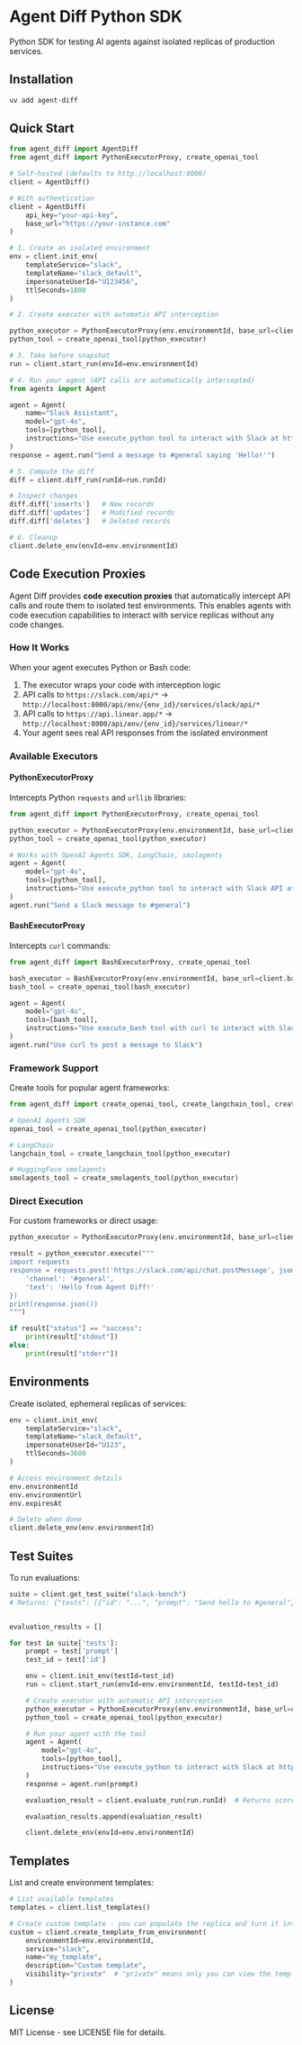# Agent Diff Python SDK

Python SDK for testing AI agents against isolated replicas of production services.

## Installation

```bash
uv add agent-diff
```

## Quick Start

```python
from agent_diff import AgentDiff
from agent_diff import PythonExecutorProxy, create_openai_tool

# Self-hosted (defaults to http://localhost:8000)
client = AgentDiff()

# With authentication 
client = AgentDiff(
    api_key="your-api-key",
    base_url="https://your-instance.com"
)

# 1. Create an isolated environment
env = client.init_env(
    templateService="slack",
    templateName="slack_default",
    impersonateUserId="U123456",
    ttlSeconds=1800
)

# 2. Create executor with automatic API interception

python_executor = PythonExecutorProxy(env.environmentId, base_url=client.base_url)
python_tool = create_openai_tool(python_executor)

# 3. Take before snapshot
run = client.start_run(envId=env.environmentId)

# 4. Run your agent (API calls are automatically intercepted)
from agents import Agent

agent = Agent(
    name="Slack Assistant",
    model="gpt-4o",
    tools=[python_tool],
    instructions="Use execute_python tool to interact with Slack at https://slack.com/api/*. Authentication is automatic."
)
response = agent.run("Send a message to #general saying 'Hello!'")

# 5. Compute the diff
diff = client.diff_run(runId=run.runId)

# Inspect changes
diff.diff['inserts']   # New records
diff.diff['updates']   # Modified records
diff.diff['deletes']   # Deleted records

# 6. Cleanup
client.delete_env(envId=env.environmentId)
```

## Code Execution Proxies

Agent Diff provides **code execution proxies** that automatically intercept API calls and route them to isolated test environments. This enables agents with code execution capabilities to interact with service replicas without any code changes.

### How It Works

When your agent executes Python or Bash code:
1. The executor wraps your code with interception logic
2. API calls to `https://slack.com/api/*` → `http://localhost:8000/api/env/{env_id}/services/slack/api/*`
3. API calls to `https://api.linear.app/*` → `http://localhost:8000/api/env/{env_id}/services/linear/*`
4. Your agent sees real API responses from the isolated environment

### Available Executors

#### PythonExecutorProxy

Intercepts Python `requests` and `urllib` libraries:

```python
from agent_diff import PythonExecutorProxy, create_openai_tool

python_executor = PythonExecutorProxy(env.environmentId, base_url=client.base_url)
python_tool = create_openai_tool(python_executor)

# Works with OpenAI Agents SDK, LangChain, smolagents
agent = Agent(
    model="gpt-4o",
    tools=[python_tool],
    instructions="Use execute_python tool to interact with Slack API at https://slack.com/api/*. Authentication is automatic."
)
agent.run("Send a Slack message to #general")
```

#### BashExecutorProxy

Intercepts `curl` commands:

```python
from agent_diff import BashExecutorProxy, create_openai_tool

bash_executor = BashExecutorProxy(env.environmentId, base_url=client.base_url)
bash_tool = create_openai_tool(bash_executor)

agent = Agent(
    model="gpt-4o",
    tools=[bash_tool],
    instructions="Use execute_bash tool with curl to interact with Slack API at https://slack.com/api/*. Authentication is automatic."
)
agent.run("Use curl to post a message to Slack")
```

### Framework Support

Create tools for popular agent frameworks:

```python
from agent_diff import create_openai_tool, create_langchain_tool, create_smolagents_tool

# OpenAI Agents SDK
openai_tool = create_openai_tool(python_executor)

# LangChain
langchain_tool = create_langchain_tool(python_executor)

# HuggingFace smolagents
smolagents_tool = create_smolagents_tool(python_executor)
```

### Direct Execution

For custom frameworks or direct usage:

```python
python_executor = PythonExecutorProxy(env.environmentId, base_url=client.base_url)

result = python_executor.execute("""
import requests
response = requests.post('https://slack.com/api/chat.postMessage', json={
    'channel': '#general',
    'text': 'Hello from Agent Diff!'
})
print(response.json())
""")

if result["status"] == "success":
    print(result["stdout"])
else:
    print(result["stderr"])
```

## Environments

Create isolated, ephemeral replicas of services:

```python
env = client.init_env(
    templateService="slack",
    templateName="slack_default",
    impersonateUserId="U123",
    ttlSeconds=3600
)

# Access environment details
env.environmentId
env.environmentUrl
env.expiresAt

# Delete when done
client.delete_env(env.environmentId)
```

## Test Suites

To run evaluations:

```python
suite = client.get_test_suite("slack-bench")
# Returns: {"tests": [{"id": "...", "prompt": "Send hello to #general"}, ...]}


evaluation_results = []

for test in suite['tests']:
    prompt = test['prompt']
    test_id = test['id']

    env = client.init_env(testId=test_id)
    run = client.start_run(envId=env.environmentId, testId=test_id)

    # Create executor with automatic API interception
    python_executor = PythonExecutorProxy(env.environmentId, base_url=client.base_url)
    python_tool = create_openai_tool(python_executor)

    # Run your agent with the tool
    agent = Agent(
        model="gpt-4o",
        tools=[python_tool],
        instructions="Use execute_python to interact with Slack at https://slack.com/api/*. Authentication is automatic."
    )
    response = agent.run(prompt)

    evaluation_result = client.evaluate_run(run.runId)  # Returns score, runId, status and Score (0/1)

    evaluation_results.append(evaluation_result)

    client.delete_env(envId=env.environmentId)
```

## Templates

List and create environment templates:

```python
# List available templates
templates = client.list_templates()

# Create custom template - you can populate the replica and turn it into a template with custom data
custom = client.create_template_from_environment(
    environmentId=env.environmentId,
    service="slack",
    name="my_template",
    description="Custom template",
    visibility="private"  # "private" means only you can view the template
)
```

## License

MIT License - see LICENSE file for details.
